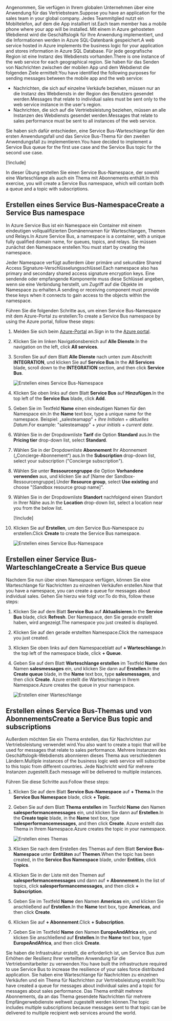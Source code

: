 <span data-ttu-id="2779b-101">Angenommen, Sie verfügen in Ihrem globalen Unternehmen über eine Anwendung für das Vertriebsteam.</span><span class="sxs-lookup"><span data-stu-id="2779b-101">Suppose you have an application for the sales team in your global company.</span></span> <span data-ttu-id="2779b-102">Jedes Teammitglied nutzt ein Mobiltelefon, auf dem die App installiert ist.</span><span class="sxs-lookup"><span data-stu-id="2779b-102">Each team member has a mobile phone where your app will be installed.</span></span> <span data-ttu-id="2779b-103">Mit einem in Azure gehosteten Webdienst wird die Geschäftslogik für Ihre Anwendung implementiert, und die Informationen werden in Azure SQL-Datenbank gespeichert.</span><span class="sxs-lookup"><span data-stu-id="2779b-103">A web service hosted in Azure implements the business logic for your application and stores information in Azure SQL Database.</span></span> <span data-ttu-id="2779b-104">Für jede geografische Region ist eine Instanz des Webdiensts vorhanden.</span><span class="sxs-lookup"><span data-stu-id="2779b-104">There is one instance of the web service for each geographical region.</span></span> <span data-ttu-id="2779b-105">Sie haben für das Senden von Nachrichten zwischen der mobilen App und dem Webdienst die folgenden Ziele ermittelt:</span><span class="sxs-lookup"><span data-stu-id="2779b-105">You have identified the following purposes for sending messages between the mobile app and the web service:</span></span>

- <span data-ttu-id="2779b-106">Nachrichten, die sich auf einzelne Verkäufe beziehen, müssen nur an die Instanz des Webdiensts in der Region des Benutzers gesendet werden.</span><span class="sxs-lookup"><span data-stu-id="2779b-106">Messages that relate to individual sales must be sent only to the web service instance in the user's region.</span></span>
- <span data-ttu-id="2779b-107">Nachrichten, die sich auf die Vertriebsleistung beziehen, müssen an alle Instanzen des Webdiensts gesendet werden.</span><span class="sxs-lookup"><span data-stu-id="2779b-107">Messages that relate to sales performance must be sent to all instances of the web service.</span></span>

<span data-ttu-id="2779b-108">Sie haben sich dafür entschieden, eine Service Bus-Warteschlange für den ersten Anwendungsfall und das Service Bus-Thema für den zweiten Anwendungsfall zu implementieren.</span><span class="sxs-lookup"><span data-stu-id="2779b-108">You have decided to implement a Service Bus queue for the first use case and the Service Bus topic for the second use case.</span></span>

[!include[](../../../includes/azure-sandbox-activate.md)]

<span data-ttu-id="2779b-109">In dieser Übung erstellen Sie einen Service Bus-Namespace, der sowohl eine Warteschlange als auch ein Thema mit Abonnements enthält.</span><span class="sxs-lookup"><span data-stu-id="2779b-109">In this exercise, you will create a Service Bus namespace, which will contain both a queue and a topic with subscriptions.</span></span>

## <a name="create-a-service-bus-namespace"></a><span data-ttu-id="2779b-110">Erstellen eines Service Bus-Namespace</span><span class="sxs-lookup"><span data-stu-id="2779b-110">Create a Service Bus namespace</span></span>

<span data-ttu-id="2779b-111">In Azure Service Bus ist ein Namespace ein Container mit einem eindeutigen vollqualifizierten Domänennamen für Warteschlangen, Themen und Relays.</span><span class="sxs-lookup"><span data-stu-id="2779b-111">In Azure Service Bus, a namespace is a container, with a unique fully qualified domain name, for queues, topics, and relays.</span></span> <span data-ttu-id="2779b-112">Sie müssen zunächst den Namespace erstellen.</span><span class="sxs-lookup"><span data-stu-id="2779b-112">You must start by creating the namespace.</span></span>

<span data-ttu-id="2779b-113">Jeder Namespace verfügt außerdem über primäre und sekundäre Shared Access Signature-Verschlüsselungsschlüssel.</span><span class="sxs-lookup"><span data-stu-id="2779b-113">Each namespace also has primary and secondary shared access signature encryption keys.</span></span> <span data-ttu-id="2779b-114">Eine sendende oder empfangende Komponente muss diese Schlüssel angeben, wenn sie eine Verbindung herstellt, um Zugriff auf die Objekte im Namespace zu erhalten.</span><span class="sxs-lookup"><span data-stu-id="2779b-114">A sending or receiving component must provide these keys when it connects to gain access to the objects within the namespace.</span></span>

<span data-ttu-id="2779b-115">Führen Sie die folgenden Schritte aus, um einen Service Bus-Namespace mit dem Azure-Portal zu erstellen:</span><span class="sxs-lookup"><span data-stu-id="2779b-115">To create a Service Bus namespace by using the Azure portal, follow these steps:</span></span>

1. <span data-ttu-id="2779b-116">Melden Sie sich beim [Azure-Portal](https://portal.azure.com/triplecrownlabs.onmicrosoft.com?azure-portal=true) an.</span><span class="sxs-lookup"><span data-stu-id="2779b-116">Sign in to the [Azure portal](https://portal.azure.com/triplecrownlabs.onmicrosoft.com?azure-portal=true).</span></span>

1. <span data-ttu-id="2779b-117">Klicken Sie im linken Navigationsbereich auf **Alle Dienste**.</span><span class="sxs-lookup"><span data-stu-id="2779b-117">In the navigation on the left, click **All services**.</span></span>

1. <span data-ttu-id="2779b-118">Scrollen Sie auf dem Blatt **Alle Dienste** nach unten zum Abschnitt **INTEGRATION**, und klicken Sie auf **Service Bus**.</span><span class="sxs-lookup"><span data-stu-id="2779b-118">In the **All Services** blade, scroll down to the **INTEGRATION** section, and then click **Service Bus**.</span></span>

    ![Erstellen eines Service Bus-Namespace](../media/3-create-namespace-1.png)

1. <span data-ttu-id="2779b-120">Klicken Sie oben links auf dem Blatt **Service Bus** auf **Hinzufügen**.</span><span class="sxs-lookup"><span data-stu-id="2779b-120">In the top left of the **Service Bus** blade, click **Add**.</span></span>

1. <span data-ttu-id="2779b-121">Geben Sie im Textfeld **Name** einen eindeutigen Namen für den Namespace ein.</span><span class="sxs-lookup"><span data-stu-id="2779b-121">In the **Name** text box, type a unique name for the namespace.</span></span> <span data-ttu-id="2779b-122">Beispiel: „salesteamapp“ + *Ihre Initialen* + *aktuelles Datum*.</span><span class="sxs-lookup"><span data-stu-id="2779b-122">For example: "salesteamapp" + *your initials* + *current date*.</span></span>

1. <span data-ttu-id="2779b-123">Wählen Sie in der Dropdownliste **Tarif** die Option **Standard** aus.</span><span class="sxs-lookup"><span data-stu-id="2779b-123">In the **Pricing tier** drop-down list, select **Standard**.</span></span>

1. <span data-ttu-id="2779b-124">Wählen Sie in der Dropdownliste **Abonnement** Ihr Abonnement („Concierge-Abonnement“) aus.</span><span class="sxs-lookup"><span data-stu-id="2779b-124">In the **Subscription** drop-down list, select your subscription ("Concierge subscription").</span></span>

1. <span data-ttu-id="2779b-125">Wählen Sie unter **Ressourcengruppe** die Option **Vorhandene verwenden** aus, und klicken Sie auf <rgn>[Name der Sandbox-Ressourcengruppe]</rgn>.</span><span class="sxs-lookup"><span data-stu-id="2779b-125">Under **Resource group**, select **Use existing** and choose "<rgn>[Sandbox resource group name]</rgn>".</span></span>

1. <span data-ttu-id="2779b-126">Wählen Sie in der Dropdownliste **Standort** nachfolgend einen Standort in Ihrer Nähe aus.</span><span class="sxs-lookup"><span data-stu-id="2779b-126">In the **Location** drop-down list, select a location near you from the below list.</span></span>

    [!include[](../../../includes/azure-sandbox-regions-first-mention-note-friendly.md)]

1. <span data-ttu-id="2779b-127">Klicken Sie auf **Erstellen**, um den Service Bus-Namespace zu erstellen.</span><span class="sxs-lookup"><span data-stu-id="2779b-127">Click **Create** to create the Service Bus namespace.</span></span>

    ![Erstellen eines Service Bus-Namespace](../media/3-create-namespace-2.png)

## <a name="create-a-service-bus-queue"></a><span data-ttu-id="2779b-129">Erstellen einer Service Bus-Warteschlange</span><span class="sxs-lookup"><span data-stu-id="2779b-129">Create a Service Bus queue</span></span>

<span data-ttu-id="2779b-130">Nachdem Sie nun über einen Namespace verfügen, können Sie eine Warteschlange für Nachrichten zu einzelnen Verkäufen erstellen.</span><span class="sxs-lookup"><span data-stu-id="2779b-130">Now that you have a namespace, you can create a queue for messages about individual sales.</span></span> <span data-ttu-id="2779b-131">Gehen Sie hierzu wie folgt vor:</span><span class="sxs-lookup"><span data-stu-id="2779b-131">To do this, follow these steps:</span></span>

1. <span data-ttu-id="2779b-132">Klicken Sie auf dem Blatt **Service Bus** auf **Aktualisieren**.</span><span class="sxs-lookup"><span data-stu-id="2779b-132">In the **Service Bus** blade, click **Refresh**.</span></span> <span data-ttu-id="2779b-133">Der Namespace, den Sie gerade erstellt haben, wird angezeigt.</span><span class="sxs-lookup"><span data-stu-id="2779b-133">The namespace you just created is displayed.</span></span>

1. <span data-ttu-id="2779b-134">Klicken Sie auf den gerade erstellten Namespace.</span><span class="sxs-lookup"><span data-stu-id="2779b-134">Click the namespace you just created.</span></span>

1. <span data-ttu-id="2779b-135">Klicken Sie oben links auf dem Namespaceblatt auf **+ Warteschlange**.</span><span class="sxs-lookup"><span data-stu-id="2779b-135">In the top left of the namespace blade, click **+ Queue**.</span></span>

1. <span data-ttu-id="2779b-136">Geben Sie auf dem Blatt **Warteschlange erstellen** im Textfeld **Name** den Namen **salesmessages** ein, und klicken Sie dann auf **Erstellen**.</span><span class="sxs-lookup"><span data-stu-id="2779b-136">In the **Create queue** blade, in the **Name** text box, type **salesmessages**, and then click **Create**.</span></span> <span data-ttu-id="2779b-137">Azure erstellt die Warteschlange in Ihrem Namespace.</span><span class="sxs-lookup"><span data-stu-id="2779b-137">Azure creates the queue in your namespace.</span></span>

    ![Erstellen einer Warteschlange](../media/3-create-queue.png)

## <a name="create-a-service-bus-topic-and-subscriptions"></a><span data-ttu-id="2779b-139">Erstellen eines Service Bus-Themas und von Abonnements</span><span class="sxs-lookup"><span data-stu-id="2779b-139">Create a Service Bus topic and subscriptions</span></span>

<span data-ttu-id="2779b-140">Außerdem möchten Sie ein Thema erstellen, das für Nachrichten zur Vertriebsleistung verwendet wird.</span><span class="sxs-lookup"><span data-stu-id="2779b-140">You also want to create a topic that will be used for messages that relate to sales performance.</span></span> <span data-ttu-id="2779b-141">Mehrere Instanzen des Geschäftslogik-Webdiensts abonnieren dieses Thema aus verschiedenen Ländern.</span><span class="sxs-lookup"><span data-stu-id="2779b-141">Multiple instances of the business logic web service will subscribe to this topic from different countries.</span></span> <span data-ttu-id="2779b-142">Jede Nachricht wird für mehrere Instanzen zugestellt.</span><span class="sxs-lookup"><span data-stu-id="2779b-142">Each message will be delivered to multiple instances.</span></span>

<span data-ttu-id="2779b-143">Führen Sie diese Schritte aus:</span><span class="sxs-lookup"><span data-stu-id="2779b-143">Follow these steps:</span></span>

1. <span data-ttu-id="2779b-144">Klicken Sie auf dem Blatt **Service Bus-Namespace** auf **+ Thema**.</span><span class="sxs-lookup"><span data-stu-id="2779b-144">In the **Service Bus Namespace** blade, click **+ Topic**.</span></span>

1. <span data-ttu-id="2779b-145">Geben Sie auf dem Blatt **Thema erstellen** im Textfeld **Name** den Namen **salesperformancemessages** ein, und klicken Sie dann auf **Erstellen**.</span><span class="sxs-lookup"><span data-stu-id="2779b-145">In the **Create topic** blade, in the **Name** text box, type **salesperformancemessages**, and then click **Create**.</span></span> <span data-ttu-id="2779b-146">Azure erstellt das Thema in Ihrem Namespace.</span><span class="sxs-lookup"><span data-stu-id="2779b-146">Azure creates the topic in your namespace.</span></span>

    ![Erstellen eines Themas](../media/3-create-topic.png)

1. <span data-ttu-id="2779b-148">Klicken Sie nach dem Erstellen des Themas auf dem Blatt **Service Bus-Namespace** unter **Entitäten** auf **Themen**.</span><span class="sxs-lookup"><span data-stu-id="2779b-148">When the topic has been created, in the **Service Bus Namespace** blade, under **Entities**, click **Topics**.</span></span>

1. <span data-ttu-id="2779b-149">Klicken Sie in der Liste mit den Themen auf **salesperformancemessages** und dann auf **+ Abonnement**.</span><span class="sxs-lookup"><span data-stu-id="2779b-149">In the list of topics, click **salesperformancemessages**, and then click **+ Subscription**.</span></span>

1. <span data-ttu-id="2779b-150">Geben Sie im Textfeld **Name** den Namen **Americas** ein, und klicken Sie anschließend auf **Erstellen**.</span><span class="sxs-lookup"><span data-stu-id="2779b-150">In the **Name** text box, type **Americas**, and then click **Create**.</span></span>

1. <span data-ttu-id="2779b-151">Klicken Sie auf **+ Abonnement**.</span><span class="sxs-lookup"><span data-stu-id="2779b-151">Click **+ Subscription**.</span></span>

1. <span data-ttu-id="2779b-152">Geben Sie im Textfeld **Name** den Namen **EuropeAndAfrica** ein, und klicken Sie anschließend auf **Erstellen**.</span><span class="sxs-lookup"><span data-stu-id="2779b-152">In the **Name** text box, type **EuropeAndAfrica**, and then click **Create**.</span></span>

<span data-ttu-id="2779b-153">Sie haben die Infrastruktur erstellt, die erforderlich ist, um Service Bus zum Erhöhen der Resilienz Ihrer verteilten Anwendung für die Vertriebsmitarbeiter zu verwenden.</span><span class="sxs-lookup"><span data-stu-id="2779b-153">You have built the infrastructure required to use Service Bus to increase the resilience of your sales force distributed application.</span></span> <span data-ttu-id="2779b-154">Sie haben eine Warteschlange für Nachrichten zu einzelnen Verkäufen und ein Thema für Nachrichten zur Vertriebsleistung erstellt.</span><span class="sxs-lookup"><span data-stu-id="2779b-154">You have created a queue for messages about individual sales and a topic for messages about sales performance.</span></span> <span data-ttu-id="2779b-155">Das Thema enthält mehrere Abonnements, da an das Thema gesendete Nachrichten für mehrere Empfängerwebdienste weltweit zugestellt werden können.</span><span class="sxs-lookup"><span data-stu-id="2779b-155">The topic includes multiple subscriptions because messages sent to that topic can be delivered to multiple recipient web services around the world.</span></span>
